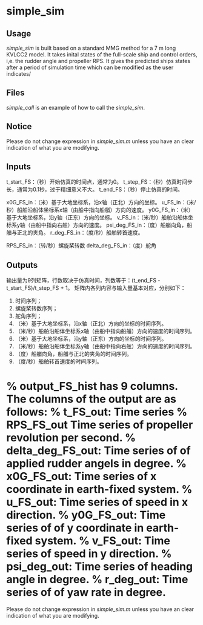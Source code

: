 # simple_sim

## Usage

*simple_sim* is built based on a standard MMG method for a 7 m long KVLCC2 model. It takes inital states of the full-scale ship and control orders, i,e. the rudder angle and propeller RPS. It gives the predicted ships states after a period of simulation time which can be modified as the user indicates/

## Files
*simple_call* is an example of how to call the *simple_sim*.

## Notice

Please do not change expression in *simple_sim.m* unless you have an clear indication of what you are modifying.

## Inputs

t_start_FS：（秒）开始仿真的时间点，通常为0。
t_step_FS：（秒）仿真时间步长，通常为0.1秒，过于精细意义不大。
t_end_FS：（秒）停止仿真的时间。

x0G_FS_in：（米）基于大地坐标系，沿x轴（正北）方向的坐标。
u_FS_in：（米/秒）船舶沿船体坐标系x轴（由船中指向船艏）方向的速度。
y0G_FS_in：（米）基于大地坐标系，沿y轴（正东）方向的坐标。
v_FS_in：（米/秒）船舶沿船体坐标系y轴（由船中指向右舷）方向的速度。
psi_deg_FS_in：（度）船艏向角，船艏与正北的夹角。
r_deg_FS_in：（度/秒）船舶转首速度。

RPS_FS_in：（转/秒）螺旋桨转数
delta_deg_FS_in：（度）舵角

## Outputs

输出量为9列矩阵，行数取决于仿真时间，列数等于：(t_end_FS - t_start_FS)/t_step_FS + 1。
矩阵内各列内容与输入量基本对应，分别如下：

1. 时间序列；
2. 螺旋桨转数序列；
3. 舵角序列；
4. （米）基于大地坐标系，沿x轴（正北）方向的坐标的时间序列。
5. （米/秒）船舶沿船体坐标系x轴（由船中指向船艏）方向的速度的时间序列。
6. （米）基于大地坐标系，沿y轴（正东）方向的坐标的时间序列。
7. （米/秒）船舶沿船体坐标系y轴（由船中指向右舷）方向的速度的时间序列。
8. （度）船艏向角，船艏与正北的夹角的时间序列。
9. （度/秒）船舶转首速度的时间序列。

% output_FS_hist has 9 columns. The columns of the output are as follows:
% t_FS_out: Time series
% RPS_FS_out Time series of propeller revolution per second.
% delta_deg_FS_out: Time series of of applied rudder angels in degree.
% x0G_FS_out: Time series of x coordinate in earth-fixed system.
% u_FS_out: Time series of speed in x direction.
% y0G_FS_out: Time series of of y coordinate in earth-fixed system.
% v_FS_out: Time series of speed in y direction.
% psi_deg_out: Time series of heading angle in degree.
% r_deg_out: Time series of of yaw rate in degree.
=======
Please do not change expression in *simple_sim.m* unless you have an clear indication of what you are modifying.
